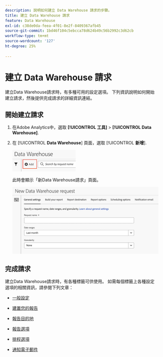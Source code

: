 ```yaml
---
description: 說明如何建立 Data Warehouse 請求的步驟。
title: 建立 Data Warehouse 請求
feature: Data Warehouse
exl-id: c38de0da-feea-4f01-8e2f-8409367afb45
source-git-commit: 1bd46f104c5ebcca78d624b49c56b2992c3d62cb
workflow-type: tm+mt
source-wordcount: '127'
ht-degree: 25%

---
```


# 建立 Data Warehouse 請求

建立Data Warehouse請求時，有多種可用的設定選項。 下列資訊說明如何開始建立請求，然後提供完成請求的詳細資訊連結。

## 開始建立請求

1. 在Adobe Analytics中，選取 **[!UICONTROL 工具]** > **[!UICONTROL Data Warehouse]**.

1. 在 [!UICONTROL **Data Warehouse**] 頁面，選取 [!UICONTROL **新增**].

   ![新增請求的按鈕](assets/dw-add-request.png)

   此時會顯示「新Data Warehouse請求」頁面。

   ![一般設定標籤](assets/dw-general-settings.png)

## 完成請求

建立Data Warehouse請求時，有各種標籤可供使用。 如需每個標籤上各種設定選項的相關資訊，請參閱下列文章：

* [一般設定](/help/export/data-warehouse/create-request/dw-general-settings.md)

* [建置您的報告](/help/export/data-warehouse/create-request/dw-request-build-report.md)

* [報告目的地](/help/export/data-warehouse/create-request/dw-request-report-destinations.md)

* [報告選項](/help/export/data-warehouse/create-request/dw-request-report-options.md)

* [排程選項](/help/export/data-warehouse/create-request/dw-request-scheduling.md)

* [通知電子郵件](/help/export/data-warehouse/create-request/dw-request-email.md)
